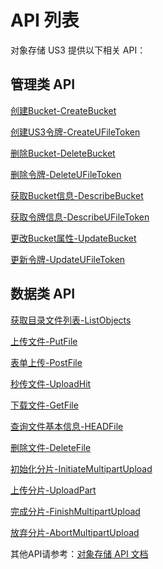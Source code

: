 

# API 列表

对象存储 US3 提供以下相关 API：

## 管理类 API

[创建Bucket-CreateBucket](https://docs.ucloud.cn/api/ufile-api/create_bucket)

[创建US3令牌-CreateUFileToken](https://docs.ucloud.cn/api/ufile-api/create_ufile_token)

[删除Bucket-DeleteBucket](https://docs.ucloud.cn/api/ufile-api/delete_bucket)

[删除令牌-DeleteUFileToken](https://docs.ucloud.cn/api/ufile-api/delete_ufile_token)

[获取Bucket信息-DescribeBucket](https://docs.ucloud.cn/api/ufile-api/describe_bucket)

[获取令牌信息-DescribeUFileToken](https://docs.ucloud.cn/api/ufile-api/describe_ufile_token)

[更改Bucket属性-UpdateBucket](https://docs.ucloud.cn/api/ufile-api/update_bucket)

[更新令牌-UpdateUFileToken](https://docs.ucloud.cn/api/ufile-api/update_ufile_token)

## 数据类 API

[获取目录文件列表-ListObjects](https://docs.ucloud.cn/api/ufile-api/list_objects)

[上传文件-PutFile](https://docs.ucloud.cn/api/ufile-api/put_file)

[表单上传-PostFile](https://docs.ucloud.cn/api/ufile-api/post_file)

[秒传文件-UploadHit](https://docs.ucloud.cn/api/ufile-api/upload_hit)

[下载文件-GetFile](https://docs.ucloud.cn/api/ufile-api/get_file)

[查询文件基本信息-HEADFile](https://docs.ucloud.cn/api/ufile-api/head_file)

[删除文件-DeleteFile](https://docs.ucloud.cn/api/ufile-api/delete_file)

[初始化分片-InitiateMultipartUpload](https://docs.ucloud.cn/api/ufile-api/initiate_multipart_upload)

[上传分片-UploadPart](https://docs.ucloud.cn/api/ufile-api/upload_part)

[完成分片-FinishMultipartUpload](https://docs.ucloud.cn/api/ufile-api/finish_multipart_upload)

[放弃分片-AbortMultipartUpload](https://docs.ucloud.cn/api/ufile-api/abort_multipart_upload)

其他API请参考：[对象存储 API 文档](https://docs.ucloud.cn/api/ufile-api/README)
